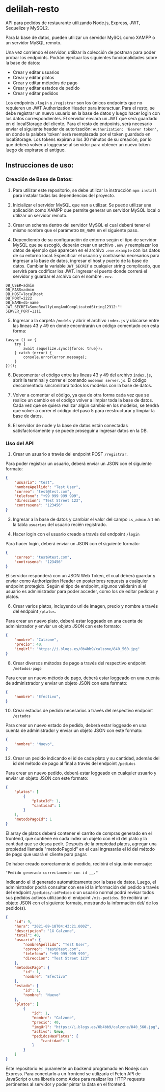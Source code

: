 # delilah-resto
API para pedidos de restaurante utilizando Node.js, Express, JWT, Sequelize y MySQL2.


Para la base de datos, pueden utilizar un servidor MySQL como XAMPP o un servidor MySQL remoto.

Una vez corriendo el servidor, utilizar la colección de postman para poder probar los endpoints. Podrán ejectuar las siguientes funcionalidades sobre la base de datos:

- Crear y editar usuarios
- Crear y editar platos
- Crear y editar métodos de pago
- Crear y editar estados de pedido
- Crear y editar pedidos

Los endpoints `/login` y `/registrar` son los únicos endpoints que no requieren un JWT Authorization Header para interactuar. Para el resto, se debe registrar un nuevo usuario en la base de datos y luego hacer login con los datos correspondientes. El servidor enviará un JWT que será guardado en el localStorage del cliente. Para el resto de endpoints, será necesario enviar el siguiente header de autorización: `Authorization: 'Bearer token'`, en donde la palabra 'token' será reemplazada por el token guardado en localStorage. Los tokens expiran a los 30 minutos de su creación, por lo que deberá volver a loggearse al servidor para obtener un nuevo token luego de expirarse el antiguo.

## Instrucciones de uso:

### Creación de Base de Datos:

1. Para utilizar este repositorio, se debe utilizar la instrucción `npm install` para instalar todas las dependencias del proyecto.

2. Inicializar el servidor MySQL que van a utilizar. Se puede utilizar una aplicación como XAMPP que permite generar un servidor MySQL local o utilizar un servidor remoto.

3. Crear un schema dentro del servidor MySQL el cual deberá tener el mismo nombre que el parámetro `DB_NAME` en el siguiente paso.

4. Dependiendo de su configuración de entorno según el tipo de servidor MySQL que se escogió, deberán crear un archivo `.env` y reemplazar los datos de ejemplo que aparecen en el archivo `.env.example` con los datos de su entorno local. Especificar el usuario y contraseña necesarios para ingresar a la base de datos, ingresar el host y puerto de la base de datos. Cambiar la variable `JWT_SECRET` a cualquier string complicado, que servirá para codificar los JWT. Ingresar el puerto donde correrá el servidor y guardar el archivo con el nombre `.env`.

```
DB_USER=admin
DB_PASS=admin
DB_HOST=localhost
DB_PORT=2222
DB_NAME=db-name
JWT_SECRET=SomeReallyLongAndComplicatedString12312·"!
SERVER_PORT=1111
```

5. Ingresar a la carpeta `/models` y abrir el archivo `index.js` y ubicarse entre las líneas 43 y 49 en donde encontrarán un código comentado con esta forma: 

```
(async () => {
    try {
        await sequelize.sync({force: true});
    } catch (error) { 
        console.error(error.message);
    }
})();
```
6. Descomentar el código entre las líneas 43 y 49 del archivo `index.js`, abrir la terminal y correr el comando `nodemon server.js`. El código descomentado sincronizará todos los modelos con la base de datos.

7. Volver a comentar el código, ya que de otra forma cada vez que se realice un cambio en el código volver a limpiar toda la base de datos. Cada vez que se quiera realizar algún cambio en los modelos, se tendrá que volver a correr el código del paso 5 para reestructurar y limpiar la base de datos.

8. El servidor de node y la base de datos están conectadas satisfactoriamente y se puede proseguir a ingresar datos en la DB.


### Uso del API

1. Crear un usuario a través del endpoint POST `/registrar`.

Para poder registrar un usuario, deberá enviar un JSON con el siguiente formato:
```json
{
    "usuario": "test",
    "nombreApellido": "Test User",
    "correo": "test@test.com",
    "telefono": "+99 999 999 999",
    "direccion": "Test Street 123",
    "contrasena": "123456"
}
```

3. Ingresar a la base de datos y cambiar el valor del campo `is_admin` a `1` en la tabla `usuarios` del usuario recién registrado.

5. Hacer login con el usuario creado a través del endpoint `/login`

Para hacer login, deberá enviar un JSON con el siguiente formato:
```json
{
    "correo": "test@test.com",
    "contrasena": "123456" 
}
```

El servidor responderá con un JSON Web Token, el cual deberá guardar y enviar como Authorization Header en posteriores requests a cualquier endpoint protegido. Según el tipo de endpoint, algunos validarán si el usuario es administrador para poder acceder, como los de editar pedidos y platos.

6. Crear varios platos, incluyendo url de imagen, precio y nombre a través del endpoint `/platos`.

Para crear un nuevo plato, deberá estar loggeado en una cuenta de administrador y enviar un objeto JSON con este formato:
```json
{
    "nombre": "Calzone",
    "precio": 40,
    "imgUrl": "https://i.blogs.es/0b4bb9/calzone/840_560.jpg"
}
```

8. Crear diversos métodos de pago a través del respectivo endpoint `/metodos-pago`

Para crear un nuevo método de pago, deberá estar loggeado en una cuenta de administrador y enviar un objeto JSON con este formato:
```json
{
    "nombre": "Efectivo",
}
```

10. Crear estados de pedido necesarios a través del respectivo endpoint `/estados`

Para crear un nuevo estado de pedido, deberá estar loggeado en una cuenta de administrador y enviar un objeto JSON con este formato:
```json
{
    "nombre": "Nuevo",
}
```

12. Crear un pedido indicando el id de cada plato y su cantidad, además del id del método de pago al final a través del endpoint `/pedidos`

Para crear un nuevo pedido, deberá estar loggeado en cualquier usuario y enviar un objeto JSON con este formato:
```json
{
    "platos": [
        {
            "platoId": 1,
            "cantidad": 1
        }
    ],
    "metodoPagoId": 1
}
```

El array de platos deberá contener el carrito de compras generado en el frontend, que contiene en cada index un objeto con el id del plato y la cantidad que se desea pedir. Después de la propiedad platos, agregar una propiedad llamada "metodoPagoId" en el cual ingresarás el id del método de pago que usará el cliente para pagar.

De haber creado correctamente el pedido, recibirá el siguiente mensaje:

`"Pedido generado correctamente con id __."`

Indicando el id generado automáticamente por la base de datos. Luego, el administrador podrá consultar con ese id la información del pedido a través del endpoint `/pedidos/:idPedido` o un usuario normal podrá revisar todos sus pedidos activos utilizando el endpoint `/mis-pedidos`. Se recibirá un objeto JSON con el siguiente formato, mostrando la información del/ de los pedido(s).

```json
{
    "id": 9,
    "hora": "2021-09-18T04:43:21.000Z",
    "descripcion": "1X Calzone",
    "total": 40,
    "usuario": {
        "nombreApellido": "Test User",
        "correo": "test@test.com",
        "telefono": "+99 999 999 999",
        "direccion": "Test Street 123"
    },
    "metodosPago": {
        "id": 1,
        "nombre": "Efectivo"
    },
    "estado": {
        "id": 1,
        "nombre": "Nuevo"
    },
    "platos": [
        {
            "id": 1,
            "nombre": "Calzone",
            "precio": 40,
            "imgUrl": "https://i.blogs.es/0b4bb9/calzone/840_560.jpg",
            "activo": true,
            "pedidosHasPlatos": {
                "cantidad": 1
            }
        }
    ]
}
```


Este repositorio es puramente un backend programado en Nodejs con Express. Para conectarlo a un frontend se utilizaría el Fetch API de JavaScript o una librería como Axios para realizar los HTTP requests pertinentes al servidor y poder pintar la data en el frontend.
